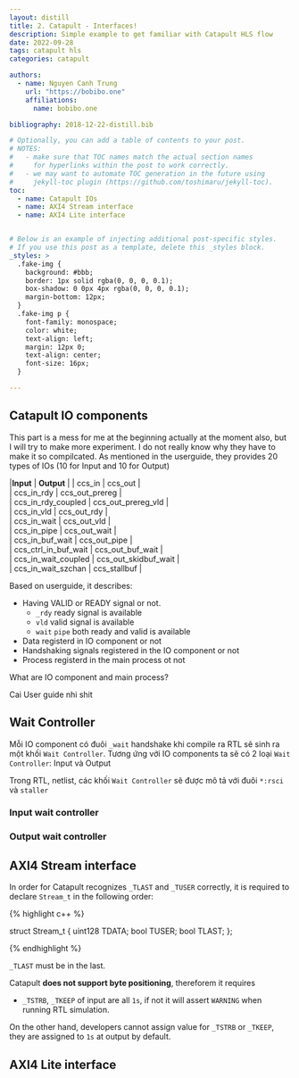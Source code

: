 ```yaml
---
layout: distill
title: 2. Catapult - Interfaces! 
description: Simple example to get familiar with Catapult HLS flow
date: 2022-09-28
tags: catapult hls
categories: catapult

authors:
  - name: Nguyen Canh Trung
    url: "https://bobibo.one"
    affiliations:
      name: bobibo.one

bibliography: 2018-12-22-distill.bib

# Optionally, you can add a table of contents to your post.
# NOTES:
#   - make sure that TOC names match the actual section names
#     for hyperlinks within the post to work correctly.
#   - we may want to automate TOC generation in the future using
#     jekyll-toc plugin (https://github.com/toshimaru/jekyll-toc).
toc:
  - name: Catapult IOs
  - name: AXI4 Stream interface
  - name: AXI4 Lite interface


# Below is an example of injecting additional post-specific styles.
# If you use this post as a template, delete this _styles block.
_styles: >
  .fake-img {
    background: #bbb;
    border: 1px solid rgba(0, 0, 0, 0.1);
    box-shadow: 0 0px 4px rgba(0, 0, 0, 0.1);
    margin-bottom: 12px;
  }
  .fake-img p {
    font-family: monospace;
    color: white;
    text-align: left;
    margin: 12px 0;
    text-align: center;
    font-size: 16px;
  }

---
```


## Catapult IO components

This part is a mess for me at the beginning actually at the moment also, but I will try to make more experiment. I do not really know why they have to make it so compilcated. As mentioned in the userguide, they provides 20 types of IOs (10 for Input and 10 for Output)

|<b>Input</b>           | <b>Output</b>       |
| ccs_in               | ccs_out              |    
| ccs_in_rdy           | ccs_out_prereg       |           
| ccs_in_rdy_coupled   | ccs_out_prereg_vld   |               
| ccs_in_vld           | ccs_out_rdy          |        
| ccs_in_wait          | ccs_out_vld          |        
| ccs_in_pipe          | ccs_out_wait         |         
| ccs_in_buf_wait      | ccs_out_pipe         |         
| ccs_ctrl_in_buf_wait | ccs_out_buf_wait     |             
| ccs_in_wait_coupled  | ccs_out_skidbuf_wait |                 
| ccs_in_wait_szchan   | ccs_stallbuf         |         

Based on userguide, it describes:
* Having VALID or READY signal or not. 
  * `_rdy` ready signal is available
  * `vld` valid signal is available
  * `wait` `pipe` both ready and valid is available
* Data registerd in IO component or not
* Handshaking signals registered in the IO component or not
* Process registerd in the main process ot not

What are IO component and main process?

Cai User guide nhi shit




## Wait Controller

Mỗi IO component có đuôi `_wait` handshake khi compile ra RTL sẽ sinh ra một khối `Wait Controller`. Tương ứng với IO components ta sẽ có 2 loại `Wait Controller`: Input và Output

Trong RTL, netlist, các khối `Wait Controller` sẽ được mô tả với đuôi `*:rsci` và `staller`


### Input wait controller


### Output wait controller 















## AXI4 Stream interface

In order for Catapult recognizes `_TLAST` and `_TUSER` correctly, it is required to declare `Stream_t` in the following order:

{% highlight c++ %}

struct Stream_t {
  uint128 TDATA;
  bool    TUSER;
  bool    TLAST;
};

{% endhighlight %}

`_TLAST` must be in the last.


Catapult <b>does not support byte positioning</b>, thereforem it requires

* `_TSTRB`, `_TKEEP` of input are all `1s`, if not it will assert `WARNING` when running RTL simulation.

On the other hand, developers cannot assign value for `_TSTRB` or `_TKEEP`, they are assigned to `1s` at output by default.


## AXI4 Lite interface

